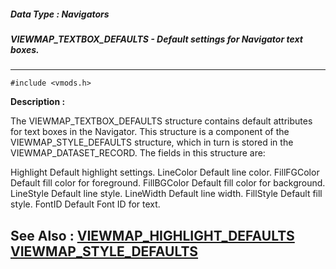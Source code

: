 ##### Data Type : Navigators
##### VIEWMAP_TEXTBOX_DEFAULTS - Default settings for Navigator text boxes.
---
```
#include <vmods.h>
```
**Description :**

The VIEWMAP_TEXTBOX_DEFAULTS structure contains default attributes for text 
boxes in the Navigator.  This structure is a component of the 
VIEWMAP_STYLE_DEFAULTS structure, which in turn is stored in the 
VIEWMAP_DATASET_RECORD.  The fields in this structure are:

Highlight Default highlight settings.
LineColor Default line color.
FillFGColor Default fill color for foreground.
FillBGColor Default fill color for background.
LineStyle Default line style.
LineWidth Default line width.
FillStyle Default fill style.
FontID  Default Font ID for text.


**See Also :**
[VIEWMAP_HIGHLIGHT_DEFAULTS](/reference/Data/VIEWMAP_HIGHLIGHT_DEFAULTS)
[VIEWMAP_STYLE_DEFAULTS](/reference/Data/VIEWMAP_STYLE_DEFAULTS)
---
